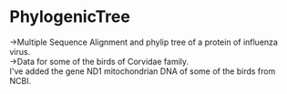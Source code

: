 # PhylogenicTree
->Multiple Sequence Alignment and phylip tree of a protein of influenza virus.<br>
->Data for some of the birds of Corvidae family.<br>
I've added the gene ND1 mitochondrian DNA of some of the birds from NCBI.
